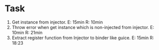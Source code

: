 # Task
1. Get instance from injector.  E: 15min  R: 10min
2. Throw error when get instance which is non-injected from injector. E: 10min R: 21min
3. Extract register function from Injector to binder like guice. E: 15min R: 18:23